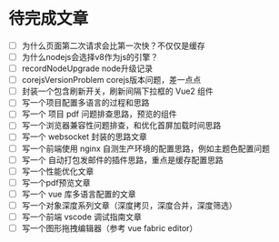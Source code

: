 # 待完成文章

- [ ] 为什么页面第二次请求会比第一次快？不仅仅是缓存
- [ ] 为什么nodejs会选择v8作为js的引擎？
- [ ] recordNodeUpgrade node升级记录
- [ ]  corejsVersionProblem corejs版本问题，差一点点
- [ ]  封装一个包含刷新开关，刷新间隔下拉框的 Vue2 组件
- [ ]  写一个项目配置多语言的过程和思路
- [ ]  写一个 项目 pdf 问题排查思路，预览的组件
- [ ]  写一个浏览器兼容性问题排查，和优化首屏加载时间思路
- [ ]  写一个 websocket 封装的思路文章
- [ ]  写一个前端使用 nginx 自测生产环境的配置思路，例如主题色配置问题
- [ ]  写一个 自动打包发邮件的插件思路，重点是缓存配置思路
- [ ]  写一个性能优化文章
- [ ]  写一个pdf预览文章
- [ ]  写一个 vue 库多语言配置的文章
- [ ]  写一个对象深度系列文章（深度拷贝，深度合并，深度筛选）
- [ ]  写一个前端 vscode 调试指南文章
- [ ]  写一个图形拖拽编辑器（参考 vue fabric editor）
